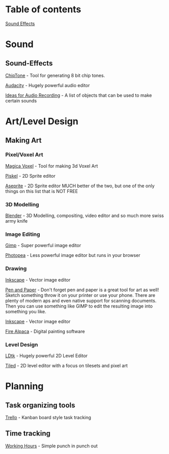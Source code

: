 # Table of contents

[Sound Effects](#Sound-Effects)

# Sound

## Sound-Effects

  [ChipTone](https://sfbgames.itch.io/chiptone) - Tool for generating 8 bit chip tones.

  [Audacity](https://www.audacityteam.org/) - Hugely powerful audio editor

  [Ideas for Audio Recording](https://docs.google.com/document/d/1wdehsasEozn6h3JQdyJjFgP70--Dk3WLQL-hU17j7Y0/edit?usp=sharing) - A list of objects that can be used to make       certain sounds

# Art/Level Design

## Making Art

  ### Pixel/Voxel Art
  
  [Magica Voxel](https://ephtracy.github.io/) - Tool for making 3d Voxel Art

  [Piskel](https://www.piskelapp.com/) - 2D Sprite editor

  [Aseprite](https://www.aseprite.org/) - 2D Sprite editor MUCH better of the two, but one of the only things on this list that is NOT FREE

  ### 3D Modelling

  [Blender](https://www.blender.org/) - 3D Modelling, compositing, video editor and so much more swiss army knife

  ### Image Editing

  [Gimp](https://www.gimp.org/) - Super powerful image editor

  [Photopea](https://www.photopea.com/) - Less powerful image editor but runs in your browser

  ### Drawing

  [Inkscape](https://inkscape.org/) - Vector image editor

  [Pen and Paper](https://support.apple.com/en-us/HT210336) - Don't forget pen and paper is a great tool for art as well! Sketch something throw it on your printer or use your     phone. There are plenty of modern aps and even native support for scanning documents. Then you can use something like GIMP to edit the resulting image into something you like.

  [Inkscape](https://inkscape.org/) - Vector image editor

  [Fire Alpaca](https://firealpaca.com/) - Digital painting software

  ### Level Design

  [LDtk](https://deepnight.itch.io/ldtk) - Hugely powerful 2D Level Editor
  
  [Tiled](https://www.mapeditor.org/) - 2D level editor with a focus on tilesets and pixel art

# Planning

## Task organizing tools

  [Trello](https://trello.com) - Kanban board style task tracking

## Time tracking

  [Working Hours](https://www.microsoft.com/en-us/p/workinghours-time-tracking-timesheet/9mv51b301wfd?activetab=pivot:overviewtab) - Simple punch in punch out
